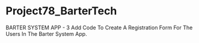 # Project78_BarterTech
BARTER SYSTEM APP - 3 
Add Code To Create A Registration Form For The Users In The Barter System App.
